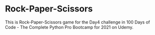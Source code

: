 # Rock-Paper-Scissors
This is Rock-Paper-Scissors game for the Day4 challenge in 100 Days of Code - The Complete Python Pro Bootcamp for 2021 on Udemy. 
